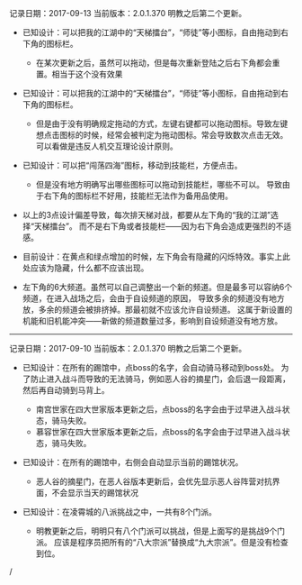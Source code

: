 <!-- #### 九阴已知的设计失误 -->


记录日期：2017-09-13
当前版本：2.0.1.370
明教之后第二个更新。

+ 已知设计：可以把我的江湖中的“天梯擂台”，“师徒”等小图标，自由拖动到右下角的图标栏。
    - 在某次更新之后，虽然可以拖动，但是每次重新登陆之后右下角都会重置。相当于这个没有效果

+ 已知设计：可以把我的江湖中的“天梯擂台”，“师徒”等小图标，自由拖动到右下角的图标栏。
    - 但是由于没有明确规定拖动的方式，左键右键都可以拖动图标。导致左键想点击图标的时候，经常会被判定为拖动图标。常会导致数次点击无效。
      可以看做是违反人机交互理论设计原则。

+ 已知设计：可以把“闯荡四海”图标，移动到技能栏，方便点击。
    - 但是没有地方明确写出哪些图标可以拖动到技能栏，哪些不可以。
      导致由于右下角的图标栏不好用，技能栏无法作为备用品使用。

+ 以上的3点设计偏差导致，每次排天梯对战，都要从左下角的“我的江湖”选择“天梯擂台”。
    而不是右下角或者技能栏——因为右下角会造成更强烈的不适感。

+ 目前设计：在黄点和绿点增加的时候，左下角会有隐藏的闪烁特效。事实上此处应该为隐藏，什么都不应该出现。

+ 左下角的6大频道。虽然可以自己调整出一个新的频道。但是最多可以容纳6个频道，在进入战场之后，会由于自设频道的原因，
  导致多余的频道没有地方放，多余的频道会被排挤掉。那最初就不应该允许自设频道。
  这属于新设置的机能和旧机能冲突——新做的频道数量过多，影响到自设频道没有地方放。

---
记录日期：2017-09-10
当前版本：2.0.1.370
明教之后第二个更新。

+ 已知设计：在所有的踢馆中，点boss的名字，会自动骑马移动到boss处。
  为了防止进入战斗而导致的无法骑马，例如恶人谷的摘星门，会后退一段距离，然后再自动骑到马背上。
    - 南宫世家在四大世家版本更新之后，点boss的名字会由于过早进入战斗状态，骑马失败。
    - 慕容世家在四大世家版本更新之后，点boss的名字会由于过早进入战斗状态，骑马失败。

+ 已知设计：在所有的踢馆中，右侧会自动显示当前的踢馆状况。
    - 恶人谷的摘星门，在恶人谷版本更新后，会优先显示恶人谷阵营对抗界面，不会显示当天的踢馆状况

+ 已知设计：在凌霄城的八派挑战之中，一共有8个门派。
    - 明教更新之后，明明只有八个门派可以挑战，但是上面写的是挑战9个门派。
    应该是程序员把所有的“八大宗派”替换成“九大宗派”。但是没有检查到位。



/
